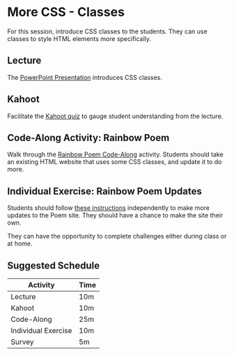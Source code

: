 # More CSS - Classes
For this session, introduce CSS classes to the students. They can use classes to style HTML elements more specifically.

## Lecture
The [PowerPoint Presentation](CssClassSelector.pptx) introduces CSS classes.

## Kahoot
Facilitate the [Kahoot quiz](https://create.kahoot.it/details/3b80ee62-4b67-49d6-b89d-1edd80a4db23) to gauge student understanding from the lecture.

## Code-Along Activity: Rainbow Poem
Walk through the [Rainbow Poem Code-Along](RainbowPoemCodeAlong.md) activity. Students should take an existing HTML website that uses some CSS classes, and update it to do more.

## Individual Exercise: Rainbow Poem Updates
Students should follow [these instructions](RainbowPoemIndividual.md) independently to make more updates to the Poem site. They should have a chance to make the site their own.

They can have the opportunity to complete challenges either during class or at home.

## Suggested Schedule

| Activity | Time |
|-|-|
| Lecture | 10m |
| Kahoot | 10m |
| Code-Along | 25m |
| Individual Exercise | 10m |
| Survey | 5m |